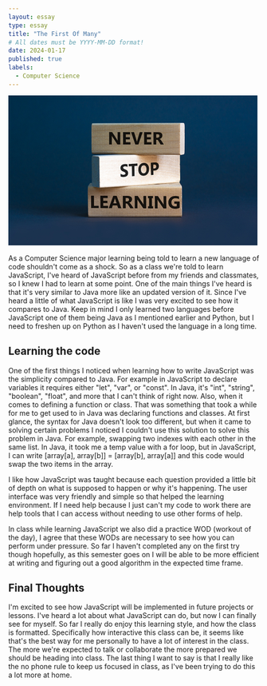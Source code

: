 ```yaml
---
layout: essay
type: essay
title: "The First Of Many"
# All dates must be YYYY-MM-DD format!
date: 2024-01-17
published: true
labels:
  - Computer Science
---
```

<img class="img-fluid" src="../img/learn.jpg" width="500">

  As a Computer Science major learning being told to learn a new language of code shouldn't come as a shock. So as a class we're told to learn JavaScript, I've heard of JavaScript before from my friends and classmates, so I knew I had to learn at some point. 
One of the main things I've heard is that it's very similar to Java more like an updated version of it. Since I've heard a little of what JavaScript is like I was very excited to see how it compares to Java. Keep in mind I only learned two languages before JavaScript
one of them being Java as I mentioned earlier and Python, but I need to freshen up on Python as I haven't used the language in a long time. 

## Learning the code

One of the first things I noticed when learning how to write JavaScript was the simplicity compared to Java. For example in JavaScript to declare variables it requires either "let", "var", or "const". In Java, it's "int", "string", "boolean", "float", and more that I can't think of right now. Also, when it comes to defining a function or class. That was something that took a while for me to get used to in Java was declaring functions and classes. At first glance, the syntax for Java doesn't look too different, but when it came to solving certain problems I noticed I couldn't use this solution to solve this problem in Java. For example, swapping two indexes with each other in the same list. In Java, it took me a temp value with a for loop, but in JavaScript, I can write [array[a], array[b]] = [array[b], array[a]] and this code would swap the two items in the array.

I like how JavaScript was taught because each question provided a little bit of depth on what is supposed to happen or why it's happening. The user interface was very friendly and simple so that helped the learning environment. If I need help because I just can't my code to work there are help tools that I can access without needing to use other forms of help. 

In class while learning JavaScript we also did a practice WOD (workout of the day), I agree that these WODs are necessary to see how you can perform under pressure. So far I haven't completed any on the first try though hopefully, as this semester goes on I will be able to be more efficient at writing and figuring out a good algorithm in the expected time frame. 

## Final Thoughts

I'm excited to see how JavaScript will be implemented in future projects or lessons. I've heard a lot about what JavaScript can do, but now I can finally see for myself. So far I really do enjoy this learning style, and how the class is formatted. Specifically how interactive this class can be, it seems like that's the best way for me personally to have a lot of interest in the class. The more we're expected to talk or collaborate the more prepared we should be heading into class. The last thing I want to say is that I really like the no phone rule to keep us focused in class, as I've been trying to do this a lot more at home.


